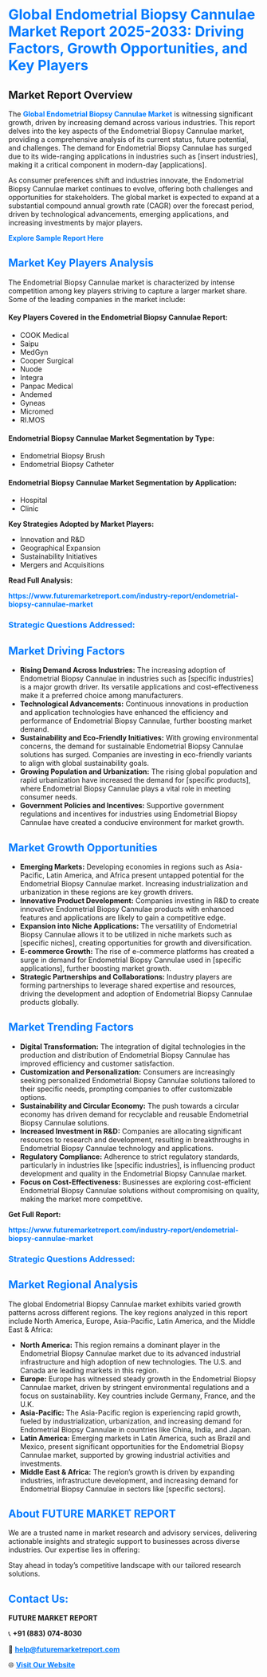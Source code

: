 <h1 style="color: #007BFF;">Global Endometrial Biopsy Cannulae Market Report 2025-2033: Driving Factors, Growth Opportunities, and Key Players</h1>

<section id="overview">
<h2>Market Report Overview</h2>
<p>The <a href="https://www.futuremarketreport.com/industry-report/endometrial-biopsy-cannulae-market" style="color: #007BFF; text-decoration: none;"><strong>Global Endometrial Biopsy Cannulae Market</strong></a> is witnessing significant growth, driven by increasing demand across various industries. This report delves into the key aspects of the Endometrial Biopsy Cannulae market, providing a comprehensive analysis of its current status, future potential, and challenges. The demand for Endometrial Biopsy Cannulae has surged due to its wide-ranging applications in industries such as [insert industries], making it a critical component in modern-day [applications].</p>
<p>As consumer preferences shift and industries innovate, the Endometrial Biopsy Cannulae market continues to evolve, offering both challenges and opportunities for stakeholders. The global market is expected to expand at a substantial compound annual growth rate (CAGR) over the forecast period, driven by technological advancements, emerging applications, and increasing investments by major players.</p>
</section>

<section id="overview">
<p><a href="https://www.futuremarketreport.com/request-sample/reportId=80289" style="color: #007BFF; text-decoration: none;"><strong>Explore Sample Report Here</strong></a></p>
</section>

<section id="key-players">
<h2 style="color: #007BFF;">Market Key Players Analysis</h2>
<p>The Endometrial Biopsy Cannulae market is characterized by intense competition among key players striving to capture a larger market share. Some of the leading companies in the market include:</p>
<h4>Key Players Covered in the Endometrial Biopsy Cannulae Report:</h4>
<ul><li>COOK Medical</li><li>Saipu</li><li>MedGyn</li><li>Cooper Surgical</li><li>Nuode</li><li>Integra</li><li>Panpac Medical</li><li>Andemed</li><li>Gyneas</li><li>Micromed</li><li>RI.MOS</li></ul>
<h4>Endometrial Biopsy Cannulae Market Segmentation by Type:</h4>
<ul><li>Endometrial Biopsy Brush</li><li>Endometrial Biopsy Catheter</li></ul>

<h4>Endometrial Biopsy Cannulae Market Segmentation by Application:</h4>
<ul><li>Hospital</li><li>Clinic</li></ul>
<p><strong>Key Strategies Adopted by Market Players:</strong></p>
<ul>
<li>Innovation and R&D</li>
<li>Geographical Expansion</li>
<li>Sustainability Initiatives</li>
<li>Mergers and Acquisitions</li>
</ul>
</section>

<section>
<p><strong>Read Full Analysis: </strong></p><a href="https://www.futuremarketreport.com/industry-report/endometrial-biopsy-cannulae-market" style="color: #007BFF; text-decoration: none;"><strong>https://www.futuremarketreport.com/industry-report/endometrial-biopsy-cannulae-market</strong></a>
<h3 style="color: #007BFF;">Strategic Questions Addressed:</h3>
</section>

<section id="driving-factors">
<h2 style="color: #007BFF;">Market Driving Factors</h2>
<ul>
<li><strong>Rising Demand Across Industries:</strong> The increasing adoption of Endometrial Biopsy Cannulae in industries such as [specific industries] is a major growth driver. Its versatile applications and cost-effectiveness make it a preferred choice among manufacturers.</li>
<li><strong>Technological Advancements:</strong> Continuous innovations in production and application technologies have enhanced the efficiency and performance of Endometrial Biopsy Cannulae, further boosting market demand.</li>
<li><strong>Sustainability and Eco-Friendly Initiatives:</strong> With growing environmental concerns, the demand for sustainable Endometrial Biopsy Cannulae solutions has surged. Companies are investing in eco-friendly variants to align with global sustainability goals.</li>
<li><strong>Growing Population and Urbanization:</strong> The rising global population and rapid urbanization have increased the demand for [specific products], where Endometrial Biopsy Cannulae plays a vital role in meeting consumer needs.</li>
<li><strong>Government Policies and Incentives:</strong> Supportive government regulations and incentives for industries using Endometrial Biopsy Cannulae have created a conducive environment for market growth.</li>
</ul>
</section>

<section id="growth-opportunities">
<h2 style="color: #007BFF;">Market Growth Opportunities</h2>
<ul>
<li><strong>Emerging Markets:</strong> Developing economies in regions such as Asia-Pacific, Latin America, and Africa present untapped potential for the Endometrial Biopsy Cannulae market. Increasing industrialization and urbanization in these regions are key growth drivers.</li>
<li><strong>Innovative Product Development:</strong> Companies investing in R&D to create innovative Endometrial Biopsy Cannulae products with enhanced features and applications are likely to gain a competitive edge.</li>
<li><strong>Expansion into Niche Applications:</strong> The versatility of Endometrial Biopsy Cannulae allows it to be utilized in niche markets such as [specific niches], creating opportunities for growth and diversification.</li>
<li><strong>E-commerce Growth:</strong> The rise of e-commerce platforms has created a surge in demand for Endometrial Biopsy Cannulae used in [specific applications], further boosting market growth.</li>
<li><strong>Strategic Partnerships and Collaborations:</strong> Industry players are forming partnerships to leverage shared expertise and resources, driving the development and adoption of Endometrial Biopsy Cannulae products globally.</li>
</ul>
</section>

<section id="trending-factors">
<h2 style="color: #007BFF;">Market Trending Factors</h2>
<ul>
<li><strong>Digital Transformation:</strong> The integration of digital technologies in the production and distribution of Endometrial Biopsy Cannulae has improved efficiency and customer satisfaction.</li>
<li><strong>Customization and Personalization:</strong> Consumers are increasingly seeking personalized Endometrial Biopsy Cannulae solutions tailored to their specific needs, prompting companies to offer customizable options.</li>
<li><strong>Sustainability and Circular Economy:</strong> The push towards a circular economy has driven demand for recyclable and reusable Endometrial Biopsy Cannulae solutions.</li>
<li><strong>Increased Investment in R&D:</strong> Companies are allocating significant resources to research and development, resulting in breakthroughs in Endometrial Biopsy Cannulae technology and applications.</li>
<li><strong>Regulatory Compliance:</strong> Adherence to strict regulatory standards, particularly in industries like [specific industries], is influencing product development and quality in the Endometrial Biopsy Cannulae market.</li>
<li><strong>Focus on Cost-Effectiveness:</strong> Businesses are exploring cost-efficient Endometrial Biopsy Cannulae solutions without compromising on quality, making the market more competitive.</li>
</ul>
</section>

<section>
<p><strong>Get Full Report: </strong></p><a href="https://www.futuremarketreport.com/industry-report/endometrial-biopsy-cannulae-market" style="color: #007BFF; text-decoration: none;"><strong>https://www.futuremarketreport.com/industry-report/endometrial-biopsy-cannulae-market</strong></a>
<h3 style="color: #007BFF;">Strategic Questions Addressed:</h3>
</section>


<section id="regional-analysis">
<h2 style="color: #007BFF;">Market Regional Analysis</h2>
<p>The global Endometrial Biopsy Cannulae market exhibits varied growth patterns across different regions. The key regions analyzed in this report include North America, Europe, Asia-Pacific, Latin America, and the Middle East & Africa:</p>
<ul>
<li><strong>North America:</strong> This region remains a dominant player in the Endometrial Biopsy Cannulae market due to its advanced industrial infrastructure and high adoption of new technologies. The U.S. and Canada are leading markets in this region.</li>
<li><strong>Europe:</strong> Europe has witnessed steady growth in the Endometrial Biopsy Cannulae market, driven by stringent environmental regulations and a focus on sustainability. Key countries include Germany, France, and the U.K.</li>
<li><strong>Asia-Pacific:</strong> The Asia-Pacific region is experiencing rapid growth, fueled by industrialization, urbanization, and increasing demand for Endometrial Biopsy Cannulae in countries like China, India, and Japan.</li>
<li><strong>Latin America:</strong> Emerging markets in Latin America, such as Brazil and Mexico, present significant opportunities for the Endometrial Biopsy Cannulae market, supported by growing industrial activities and investments.</li>
<li><strong>Middle East & Africa:</strong> The region’s growth is driven by expanding industries, infrastructure development, and increasing demand for Endometrial Biopsy Cannulae in sectors like [specific sectors].</li>
</ul>
</section>

<footer>
<h2 style="color: #007BFF;">About FUTURE MARKET REPORT</h2>
<p>We are a trusted name in market research and advisory services, delivering actionable insights and strategic support to businesses across diverse industries. Our expertise lies in offering:</p>

<p>Stay ahead in today’s competitive landscape with our tailored research solutions.</p>

<h2 style="color: #007BFF;">Contact Us:</h2>
<p><strong>FUTURE MARKET REPORT</strong></p>
<p>📞 <strong>+91 (883) 074-8030</strong></p>
<p>📧 <strong><a href="mailto:help@futuremarketreport.com" style="color: #007BFF;">help@futuremarketreport.com</a></strong></p>
<p>🌐 <strong><a href="https://www.futuremarketreport.com/" style="color: #007BFF;">Visit Our Website</a></strong></p>
</footer>